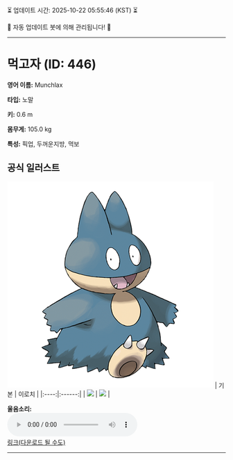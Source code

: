 
⏳ 업데이트 시간: 2025-10-22 05:55:46 (KST) ⏳

🤖 자동 업데이트 봇에 의해 관리됩니다! 🤖

---

# 먹고자 (ID: 446)
**영어 이름:** Munchlax

**타입:** 노말

**키:** 0.6 m

**몸무게:** 105.0 kg

**특성:** 픽업, 두꺼운지방, 먹보

## 공식 일러스트
![](https://raw.githubusercontent.com/PokeAPI/sprites/master/sprites/pokemon/other/official-artwork/446.png)
| 기본 | 이로치 |
|:----:|:------:|
| <img src="http://play.pokemonshowdown.com/sprites/ani/munchlax.gif" width="200"> | <img src="http://play.pokemonshowdown.com/sprites/ani-shiny/munchlax.gif" width="200"> |

**울음소리:**<br><audio controls src="https://raw.githubusercontent.com/PokeAPI/cries/main/cries/pokemon/latest/446.ogg"></audio><br> [링크(다운로드 될 수도)](https://raw.githubusercontent.com/PokeAPI/cries/main/cries/pokemon/latest/446.ogg)


---
